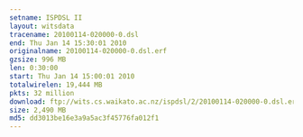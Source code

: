 ```yaml
---
setname: ISPDSL II
layout: witsdata
tracename: 20100114-020000-0.dsl
end: Thu Jan 14 15:30:01 2010
originalname: 20100114-020000-0.dsl.erf
gzsize: 996 MB
len: 0:30:00
start: Thu Jan 14 15:00:01 2010
totalwirelen: 19,444 MB
pkts: 32 million
download: ftp://wits.cs.waikato.ac.nz/ispdsl/2/20100114-020000-0.dsl.erf.gz
size: 2,490 MB
md5: dd3013be16e3a9a5ac3f45776fa012f1
---
```

